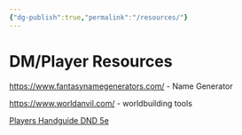 ```yaml
---
{"dg-publish":true,"permalink":"/resources/"}
---
```


# **DM/Player Resources**

https://www.fantasynamegenerators.com/ - Name Generator

https://www.worldanvil.com/ - worldbuilding tools

[Players Handguide DND 5e](https://orkerhulen.dk/onewebmedia/DnD%205e%20Players%20Handbook%20%28BnW%20OCR%29.pdf)


